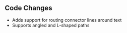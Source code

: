 ## Code Changes

- Adds support for routing connector lines around text
- Supports angled and L-shaped paths
